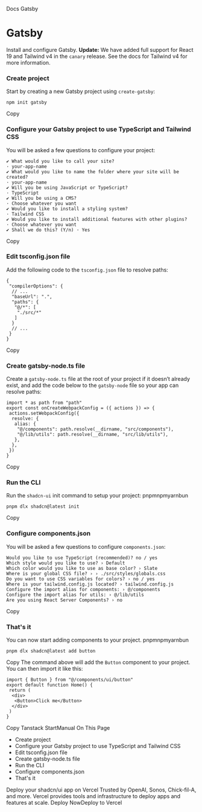 Docs
Gatsby
# Gatsby
Install and configure Gatsby.
**Update:** We have added full support for React 19 and Tailwind v4 in the `canary` release. See the docs for Tailwind v4 for more information.
### Create project
Start by creating a new Gatsby project using `create-gatsby`:
```
npm init gatsby
```
Copy
### Configure your Gatsby project to use TypeScript and Tailwind CSS
You will be asked a few questions to configure your project:
```
✔ What would you like to call your site?
· your-app-name
✔ What would you like to name the folder where your site will be created?
· your-app-name
✔ Will you be using JavaScript or TypeScript?
· TypeScript
✔ Will you be using a CMS?
· Choose whatever you want
✔ Would you like to install a styling system?
· Tailwind CSS
✔ Would you like to install additional features with other plugins?
· Choose whatever you want
✔ Shall we do this? (Y/n) · Yes
```
Copy
### Edit tsconfig.json file
Add the following code to the `tsconfig.json` file to resolve paths:
```
{
 "compilerOptions": {
  // ...
  "baseUrl": ".",
  "paths": {
   "@/*": [
    "./src/*"
   ]
  }
  // ...
 }
}
```
Copy
### Create gatsby-node.ts file
Create a `gatsby-node.ts` file at the root of your project if it doesn’t already exist, and add the code below to the `gatsby-node` file so your app can resolve paths:
```
import * as path from "path"
export const onCreateWebpackConfig = ({ actions }) => {
 actions.setWebpackConfig({
  resolve: {
   alias: {
    "@/components": path.resolve(__dirname, "src/components"),
    "@/lib/utils": path.resolve(__dirname, "src/lib/utils"),
   },
  },
 })
}
```
Copy
### Run the CLI
Run the `shadcn-ui` init command to setup your project:
pnpmnpmyarnbun
```
pnpm dlx shadcn@latest init

```

Copy
### Configure components.json
You will be asked a few questions to configure `components.json`:
```
Would you like to use TypeScript (recommended)? no / yes
Which style would you like to use? › Default
Which color would you like to use as base color? › Slate
Where is your global CSS file? › › ./src/styles/globals.css
Do you want to use CSS variables for colors? › no / yes
Where is your tailwind.config.js located? › tailwind.config.js
Configure the import alias for components: › @/components
Configure the import alias for utils: › @/lib/utils
Are you using React Server Components? › no
```
Copy
### That's it
You can now start adding components to your project.
pnpmnpmyarnbun
```
pnpm dlx shadcn@latest add button

```

Copy
The command above will add the `Button` component to your project. You can then import it like this:
```
import { Button } from "@/components/ui/button"
export default function Home() {
 return (
  <div>
   <Button>Click me</Button>
  </div>
 )
}
```
Copy
Tanstack StartManual
On This Page
  * Create project
  * Configure your Gatsby project to use TypeScript and Tailwind CSS
  * Edit tsconfig.json file
  * Create gatsby-node.ts file
  * Run the CLI
  * Configure components.json
  * That's it


Deploy your shadcn/ui app on Vercel
Trusted by OpenAI, Sonos, Chick-fil-A, and more.
Vercel provides tools and infrastructure to deploy apps and features at scale.
Deploy NowDeploy to Vercel

